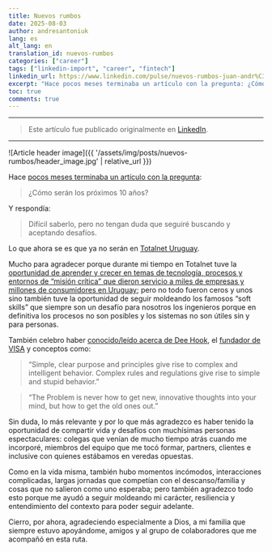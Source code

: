 ```yaml
---
title: Nuevos rumbos
date: 2025-08-03
author: andresantoniuk
lang: es
alt_lang: en
translation_id: nuevos-rumbos
categories: ["career"]
tags: ["linkedin-import", "career", "fintech"]
linkedin_url: https://www.linkedin.com/pulse/nuevos-rumbos-juan-andr%C3%A9s-antoniuk-u2qif
excerpt: "Hace pocos meses terminaba un artículo con la pregunta: ¿Cómo serán los próximos 10 años? Y respondía: Difícil saberlo, pero no tengan duda que seguiré buscando y aceptando desafíos. Lo que ahora sé es que ya no serán en Totalnet Uruguay."
toc: true
comments: true
---
```


---

> Este artículo fue publicado originalmente en [LinkedIn](https://www.linkedin.com/pulse/nuevos-rumbos-juan-andr%C3%A9s-antoniuk-u2qif).

---

![Article header image]({{ '/assets/img/posts/nuevos-rumbos/header_image.jpg' | relative_url }})

Hace [pocos meses terminaba un artículo con la pregunta](https://www.linkedin.com/pulse/fintech-10-a%C3%B1os-juan-andr%C3%A9s-antoniuk-7tlkf):

> ¿Cómo serán los próximos 10 años?

Y respondía:

> Difícil saberlo, pero no tengan duda que seguiré buscando y aceptando desafíos.

Lo que ahora se es que ya no serán en [Totalnet Uruguay](https://linkedin.com/search/results/companies/?keywords=Totalnet%20Uruguay).

Mucho para agradecer porque durante mi tiempo en Totalnet tuve la [oportunidad de aprender y crecer en temas de tecnología, procesos y entornos de “misión crítica” que dieron servicio a miles de empresas y millones de consumidores en Uruguay](https://www.linkedin.com/pulse/nuevodesaf%C3%ADo-juan-andr%C3%A9s-antoniuk-76quf); pero no todo fueron ceros y unos sino también tuve la oportunidad de seguir moldeando los famosos “soft skills” que siempre son un desafío para nosotros los ingenieros porque en definitiva los procesos no son posibles y los sistemas no son útiles sin y para personas.

También celebro haber [conocido/leído acerca de Dee Hook](https://www.deewhock.com/quotations/thehockprinciple/), el [fundador de VISA](https://open.spotify.com/episode/6DHmmmJX2ATX6MTBEuwbFa?si=xqjwS5_kTciCGdrgm3d8iQ) y conceptos como:

> “Simple, clear purpose and principles give rise to complex and intelligent behavior. Complex rules and regulations give rise to simple and stupid behavior.”

> “The Problem is never how to get new, innovative thoughts into your mind, but how to get the old ones out.”

Sin duda, lo más relevante y por lo que más agradezco es haber tenido la oportunidad de compartir vida y desafíos con muchísimas personas espectaculares: colegas que venían de mucho tiempo atrás cuando me incorporé, miembros del equipo que me tocó formar, partners, clientes e inclusive con quienes estábamos en veredas opuestas.

Como en la vida misma, también hubo momentos incómodos, interacciones complicadas, largas jornadas que competían con el descanso/familia y cosas que no salieron como uno esperaba; pero también agradezco todo esto porque me ayudó a seguir moldeando mi carácter, resiliencia y entendimiento del contexto para poder seguir adelante.

Cierro, por ahora, agradeciendo especialmente a Dios, a mi familia que siempre estuvo apoyándome, amigos y al grupo de colaboradores que me acompañó en esta ruta.